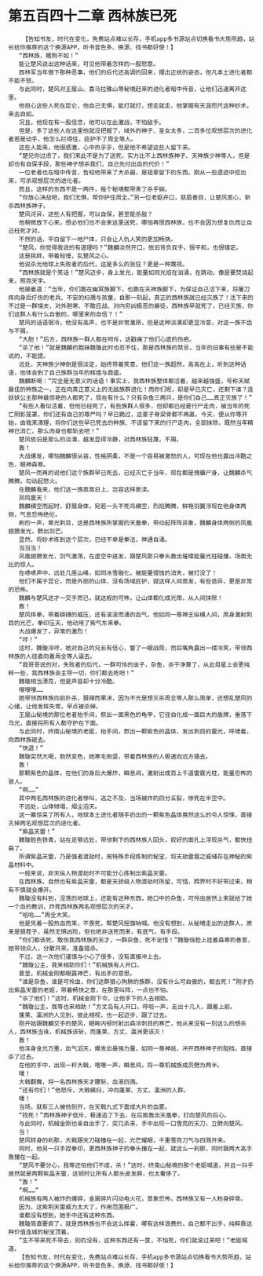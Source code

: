 # 第五百四十二章 西林族已死
        【告知书友，时代在变化，免费站点难以长存，手机app多书源站点切换看书大势所趋，站长给你推荐的这个换源APP，听书音色多、换源、找书都好使！】
       “西林族，猪狗不如！”
       能让楚风说出这种话来，可见他带着怎样的一股怒意。
       西林军当年做下那种恶事，他们的后代还高调的回来，摆出正统的姿态，但凡本土进化者都不能不怒。
       与此同时，楚风对王屋山、喜马拉雅山等秘境赶来的进化者暗中传音，让他们迅速离开这里。
       他担心这些人死在昆仑，他自己无惧，能打就打，想走就走，他掌握有天涯咫尺这种妙术，来去自如。
       况且，他现在有一股信念，他可以在此激战，不怕敌手。
       但是，多了这些人在这里他就没把握了，域外的神子、圣女太多，二百多位观想层次的进化者若是动手，他怎么拦得住，庇护不了周全等人。
       这些人能来，他很感激，心中热乎乎，但是他不希望这些人留下来。
       “楚兄你过虑了，我们来此不是为了送死，实力比不上西林族神子、天神族少神等人，但是却也有自保手段，那些神子想杀我们，自己先付出血的代价！”
       一位老者也在暗中传音，告知他带来了大杀器，是祖辈留下的东西，刚从一些遗迹中挖出来，可杀观想层次的进化者。
       而且，这样的东西不是一两件，每个秘境都带来了杀手锏。
       “你放心决战吧，我们无惧，帮你护住周全。”另一位老妪开口，慈眉善目，让楚风宽心，斩杀西林族神子。
       楚风诧异，这些人有把握，可以自保，甚至能杀敌？
       他稍微放下心来，想必他们也不会来这里送死，哪怕再恨西林族，也不会因为想复仇而让自己枉死才对。
       不然的话，平白留下一地尸体，只会让人仇人笑的更加畅快。
       “楚风，你觉得我说的有道理吗？”魏麟淡然开口，依旧背负双手，很平和，也很镇定。
       这是挑衅，带着轻慢，乱楚风之心。
       他说杀光地球上失败者的后代，这是多么的张狂？更是一种蔑视。
       “西林族就是个笑话！”楚风迈步，身上发光，能量如同光焰在汹涌，在跳动，像是要焚烧起来，照亮天宇。
       他接着道：“当年，你们跪在幽冥族脚下，也跪在天神族脚下，为保证自己活下来，将屠刀挥向身后疗伤的老兵、不安的妇孺与孩童，自那一刻起，真正的西林族就已经灭族了！活下来的不过是一群懦夫，对外胆寒、不敢应战、对内穷凶极恶的暴徒，西林族早就死了，已经灭族，你们这群人有什么自傲的，哪里来的自信？！”
       楚风的话语很冷，他没有高声，也不是非常激昂，但是这种淡漠却更显冷意，对这一族不齿与不屑。
       “大胆！”后方，西林族一群人都在呵斥，这戳痛了他们心底的伤疤。
       “杀了他！”就是魏麟的胞妹魏璇此时也忍不住，那是西林族的禁忌，当年的旧事有些是不能说的，不能提。
       远处，天神族少神倒是很淡定，始终带着笑意，他们这一族超然，高高在上，听到这种话语，他体会到了自己族群当年的辉煌与鼎盛。
       魏麟断喝：“完全是无意义的话语！事实上，我西林族整体都活着，越来越强盛，号称天赋最佳的种族之一，正在向真正意义上的无敌族群进化！而你们呢，却是早已灭亡，还剩下谁？连妖妖公主那种最惊艳的人都死了，现在有什么？只有杂鱼三两只，是你们自己……真正灭族了！”
       “有些人看似活着，但他已经死了，有些族群人很多，但却都已经是行尸走肉，被当年的死亡阴影笼罩，你们还有自己的尊严吗？早已跪过，这辈子脊梁骨都不再直。今天，便从你等开始，由我来清理，将你们这些早已死去的种族、不该留下来的行尸走肉，全部抹除，既然当年精神已消亡，那么肉身也都斩去吧！”
       楚风依旧是那么的淡漠，越发显得冷静，对西林族轻蔑，不屑。
       轰！
       大战爆发，哪怕魏麟很从容，性格阴柔，不是一个容易被激怒的人，可现在他也露出冷酷之色，眼神森寒。
       楚风一而再的说他们这个族群早已死去，已经灭亡于当年，现在都是傀儡尸身，让魏麟杀气腾腾，勾动起怒火。
       在魏麟看来，他们这一族蒸蒸日上，岂容这样亵渎。
       凤鸣震天！
       魏麟横空而起时，舒展身体，宛若一头不死鸟横空，烈焰腾腾，鲜艳羽翼浮现在他身体两侧，气息恐怖绝伦。
       刷的一声，寒光刺目，这是西林族所掌握的天凰拳，带动起阵阵异象，魏麟身体两侧的凤凰翅膀发光，劈出剑芒。
       显然，将妙术练到这个层次，已经不单是拳法，神通自涌。
       当当当！
       凤凰翅膀发光，剑气激荡，在虚空中迸发，跟楚风那只拳头轰出璀璨能量光柱碰撞，场面无比的惊人。
       在哧哧声中，远处几座山峰，如同冰雪融化，被能量侵蚀的消失，被打没了！
       他们不属于昆仑，而是外部的山体，没有场域庇护，就这样人间蒸发，有些诡异，更是非常的恐怖。
       魏麟与楚风这才一交手而已，就这般的可怖，让山体都化成光雨，从人间抹除！
       轰！
       楚风挥拳，带着磅礴的威压，还有滚滚而涌的血气，他如同一尊神王纵横人间，周身激射刺目的光芒，拳印压天，他动用了紫气东来拳。
       大战爆发了，异常的激烈！
       “哼！”
       这时，魏璇冷哼，她对自己的兄长有信心，瞥了一眼战局，而后嘴角露出一缕冷笑，带领西林族的人径直向着周全等人逼去。
       “我哥哥说的对，失败者的后代，一群可怜的虫子，杂鱼，杀干净算了，从此母星上会更纯粹一些，我西林族会主导一切，你们都去死吧！”
       魏璇相当漂亮，但是声音却十分冷酷。
       嗖嗖嗖……
       她带领西林族向前扑杀，狠辣而果决，因为不光是想灭杀周全等人那么简单，还想乱楚风的心绪，让他发挥失常，早点被杀掉。
       王屋山秘境的那位老者抬手间，祭出一面黑色的龟甲，它径自化成一面巨大的盾牌，垂落下乌光，直接将所有人都守护在下面。
       与此同时，终南山秘境的老妪，抬手间，祭出一颗紫色的晶体，发出刺目的雷光，呼啸着，向西林族砸去。
       “快退！”
       魏璇突然大喝，勃然变色，她寒毛倒竖，带着西林族的人极速向远方遁去。
       轰！
       那颗紫色的晶体，在他们的身后大爆炸，瞬息间，激射出成百上千道雷霆光柱，能量恐怖的骇人。
       “啊……”
       其中两名西林族的进化者惨叫，逃之不及，当场被炸的四分五裂，惨死在半空中。
       不远处，山体倾塌，烟尘滔天。
       这一幕惊呆了所有人，地球本土进化者随手扔出的一颗紫色晶体竟然这么的令人惊悚，直接灭掉两名观想层次的进化者。
       “紫晶天雷！”
       魏璇脸色铁青，站在足够远处，带领剩下的西林族人回头，姣好的面孔上浮现杀气，都快扭曲了。
       所谓紫晶天雷，乃是强者渡劫时，用特殊手段炼制的秘宝，将天劫雷霆之威储存在神秘的紫晶材料中。
       一般来说，非天纵人物渡劫时不可能分心炼制出紫晶天雷。
       在西林族，自然也有紫晶天雷，都是天骄级人物渡劫时所留，可惜，跨界时不好带过来，稍有不慎就会爆开。
       魏璇没有料到，没落的地球上，还能有这种东西，她口中的杂鱼，可怜虫居然上来就给了她一个血的教训，炸死西林族两名观想层次的天才。
       “哈哈……”周全大笑。
       他是凭着一股热血而来，不畏死，帮楚风摇旗呐喊。他没有想到，从秘境走出的这群人，原来是狠茬子，虽然无惧凶险，但也绝非送死而来，有底气，有手段。
       “你们都该死，敢伤我西林族的天才，一群杂鱼，死不足惜！”魏璇俏脸上挂着森寒的善意，她带领众人，分散开来，准备猎杀。
       不过，这一次他们谨慎与小心了很多，没有直接冲上去。
       “魏璇公主，我来相助你们！”机械族有人开口。
       甚至，机械金刚都眼露神芒，有出手的意思。
       “谁是杂鱼，谁是可怜虫，你们这群狼心狗肺的族群，没有什么可自傲的，都去死！”刚才扔出紫晶天雷的老妪，带着畅快之意，在那里叫阵，一点也不怕。
       “杀了他们！”这时，机械金刚下令，让他手下的人去相助。
       “魏璇公主，我等也来相助！”方丈岛有人开口，呼啦一声，走出十几人，跟着上前。
       蓬莱、瀛洲的人见到，彼此相视，也一起迈步，跟了过去。
       刚开始跟魏麟交手的楚风，眼眸内顿时射出森冷刺目的寒芒，他从来没有一刻这么的想杀人，西林族当诛，机械族该斩，而蓬莱、方丈、瀛洲更该灭！
       轰！
       他浑身金光万重，血气滔天，爆发出最强力量，如同一尊神祇，冲开西林神子的阻挡，直接杀了过去。
       在他的手中，出现一杆大戟，喀嚓一声，瞬息间，将一尊机械族成员劈为两半。
       噗！
       大戟翻舞，将一名西林族天才腰斩，血液四溅。
       “还有你们！”他怒斥，大戟横扫，冲向蓬莱、方丈、瀛洲的人群。
       噗！
       当场，就有三人被他剖开，在天戟九式下震成大片的血雾。
       “找死！”西林族神子低斥，极速追了下去，在后面轰出天凰拳，打向楚风的后心。
       与此同时，机械金刚也亲自出手了，突兀杀来，手中出现一口雪亮的天刀，立劈向楚风。
       当！
       楚风转身的刹那，大戟跟天刀碰撞在一起，光芒耀眼，千重雪亮刀气与四溅开来。
       同时，他另一只手捏拳印，更西林族神子的拳头撞在一起，就这么一刹那，同时跟两大高手轰撞在一起。
       “楚风不要分心，我等还怕他们不成，杀！”这时，终南山秘境的那个老妪喊道，并且一抖手居然就是两颗紫晶天雷，这顿时让所有人都头皮发麻，也太奢侈了。
       “轰！”
       “啊……”
       机械族有两人被炸的爆碎，金属碎片闪动电火花，景象恐怖，西林族又有一人粉身碎骨。
       因为，这紫荆天雷威力太大了，作用范围极广。
       谁都没有想到，她手中还有这种东西。
       魏璇简直要疯了，就是西林族也不会这么挥霍，哪有这样浪费的，自己都不出手，纯粹靠这种价值连城的秘宝顶着。
       “生不带来死不带去，别的没有，这种东西还有一筐，不怕死，你们就滚过来吧！”老妪喊道。
       【告知书友，时代在变化，免费站点难以长存，手机app多书源站点切换看书大势所趋，站长给你推荐的这个换源APP，听书音色多、换源、找书都好使！】